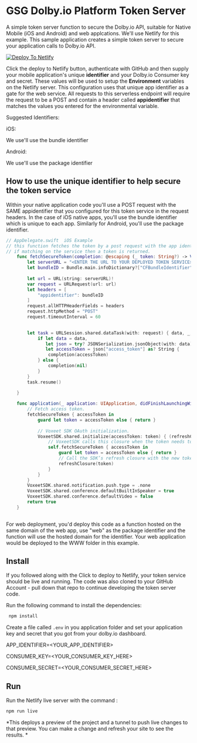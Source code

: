# GSG Dolby.io Platform Token Server

  

A simple token server function to secure the Dolby.io API, suitable for Native Mobile (iOS and Android) and web applcations. We'll use Netlify for this example.  This sample application creates a simple token server to secure your application calls to Dolby.io API.

  

[![Deploy To Netlify](https://www.netlify.com/img/deploy/button.svg)](https://app.netlify.com/start/deploy?repository=ttps://github.com/dolbyio-samples/comms-sdk-platform-token-service)


Click the deploy to Netlify button, authenticate with GitHub and then supply your mobile application's unique **identifier** and your Dolby.io Consumer key and secret. These values will be used to setup the **Environment** variables on the Netlify server.   This configuration uses that unique app identifier as a gate for the web service.  All requests to this serverless endpoint will require the request to be a POST and contain a header called **appidentifier** that matches the values you entered for the environmental variable. 

  

Suggested Identifiers:

  

iOS:

We use'll use the bundle identifier

  

Android:

  

We use'll use the package identifier

  

## How to use the unique identifier to help secure the token service

  

Within your native application code you'll use a POST request with the SAME appidentifier that you configured for this token service in the request headers. In the case of iOS native apps, you'll use the bundle identifier which is unique to each app. Similarly for Android, you'll use the package identifier.

```Swift
// AppDelegate.swift  iOS Example
// this function fetches the token by a post request with the app identifier, 
// if matching on the service then a token is returned.
    func fetchSecureToken(completion: @escaping (_ token: String?) -> Void) {
        let serverURL = "<ENTER THE URL TO YOUR DEPLOYED TOKEN SERVICE>"  
        let bundleID = Bundle.main.infoDictionary?["CFBundleIdentifier"] as! String
        
        let url = URL(string: serverURL)!
        var request = URLRequest(url: url)
        let headers = [
            "appidentifier": bundleID
        ]
        request.allHTTPHeaderFields = headers
        request.httpMethod = "POST"
        request.timeoutInterval = 60

        
        let task = URLSession.shared.dataTask(with: request) { data, _, _ in
            if let data = data,
               let json = try? JSONSerialization.jsonObject(with: data) as? [String: Any],
               let accessToken = json["access_token"] as? String {
                completion(accessToken)
            } else {
                completion(nil)
            }
        }
        task.resume()
        
    }

    func application(_ application: UIApplication, didFinishLaunchingWithOptions launchOptions: [UIApplication.LaunchOptionsKey: Any]?) -> Bool {
        // Fetch access token.
        fetchSecureToken { accessToken in
            guard let token = accessToken else { return }
            
            // Voxeet SDK OAuth initialization.
            VoxeetSDK.shared.initialize(accessToken: token) { (refreshClosure, isExpired) in
                // VoxeetSDK calls this closure when the token needs to be refreshed.
                self.fetchSecureToken { accessToken in
                    guard let token = accessToken else { return }
                    // Call the SDK’s refresh closure with the new token
                    refreshClosure(token)
                }
            }
        }
        VoxeetSDK.shared.notification.push.type = .none
        VoxeetSDK.shared.conference.defaultBuiltInSpeaker = true
        VoxeetSDK.shared.conference.defaultVideo = false
        return true
    }
    
```
  

For web deployment, you'd deploy this code as a function hosted on the same domain of the web app, use "web" as the package identifier and the function will use the hosted domain for the identifier. Your web application would be deployed to the WWW folder in this example.

  
  
## Install

 If you followed along with the Click to deploy to Netlify, your token service should be live and running.  The code was also cloned to your GitHub Account - pull down that repo to continue developing the token server code. 
 
Run the following command to install the dependencies:
 
```bash
 npm install
```
  

Create a file called `.env` in you application folder and set your application key and secret that you got from your dolby.io dashboard.

  

  

APP_IDENTIFIER=<YOUR_APP_IDENTIFIER>

  

CONSUMER_KEY=<YOUR_CONSUMER_KEY_HERE>

  

CONSUMER_SECRET=<YOUR_CONSUMER_SECRET_HERE>

  

## Run
 
Run the Netlify live server with the command :
 
```bash
npm run live
```
*This deploys a preview of the project and a tunnel to push live changes to that preview. 
You can make a change and refresh your site to see the results. *